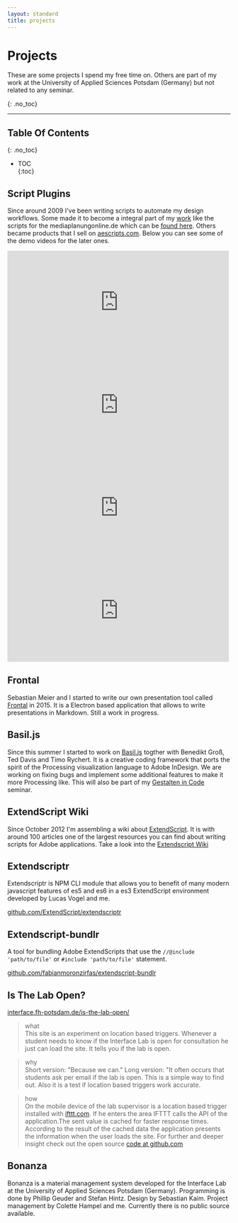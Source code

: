 ```yaml
---  
layout: standard
title: projects
---  
```


# Projects  

These are some projects I spend my free time on. Others are part of my work at the University of Applied Sciences Potsdam (Germany) but not related to any seminar.  

{: .no_toc}

-----


## Table Of Contents
{: .no_toc}
* TOC  
{:toc}


## Script Plugins   

Since around 2009 I've been writing scripts to automate my design workflows. Some made it to become a integral part of my <a href="{{site.url}}/work/">work</a> like the scripts for the mediaplanungonline.de which can be [found here](https://github.com/fabianmoronzirfas/mpo-id-tools). Others became products that I sell on [aescripts.com](http://aescripts.com/authors/f-l/fabiantheblind/). Below you can see some of the demo videos for the later ones.  

<div class="thumbs">

<!-- locations -->
<iframe src="https://player.vimeo.com/video/54717636?loop=1" width="500" height="232" frameborder="0" webkitallowfullscreen mozallowfullscreen allowfullscreen></iframe>
<!-- swissd -->
<iframe src="https://player.vimeo.com/video/53158182?loop=1" width="500" height="232" frameborder="0" webkitallowfullscreen mozallowfullscreen allowfullscreen></iframe>
<!-- monoline -->
<iframe src="https://player.vimeo.com/video/64222693?loop=1" width="500" height="232" frameborder="0" webkitallowfullscreen mozallowfullscreen allowfullscreen></iframe>
<!-- aemap -->
<iframe src="https://player.vimeo.com/video/39960358?loop=1" width="500" height="232" frameborder="0" webkitallowfullscreen mozallowfullscreen allowfullscreen></iframe>

</div>
<div class="clear-float">
</div>

## Frontal  

Sebastian Meier and I started to write our own presentation tool called [Frontal](http://frontal.io/) in 2015. It is a Electron based application that allows to write presentations in Markdown. Still a work in progress.   

## Basil.js  

Since this summer I started to work on [Basil.js](http://basiljs.ch/) togther with Benedikt Groß, Ted Davis and  Timo Rychert. It is a creative coding framework that ports the spirit of the Processing visualization language to Adobe InDesign. We are working on fixing bugs and implement some additional features to make it more Processing like. This will also be part of my <a href="{{site.url}}/teaching/#gestalten-in-code">Gestalten in Code</a> seminar.  

## ExtendScript Wiki

Since October 2012 I'm assembling a wiki about [ExtendScript](https://en.wikipedia.org/wiki/ExtendScript). It is with around 100 articles one of the largest resources you can find about writing scripts for Adobe applications. Take a look into the [Extendscript Wiki](https://github.com/extendscript/wiki/wiki) 

## Extendscriptr   

Extendscriptr is NPM CLI module that allows you to benefit of many modern javascript features of es5 and es6 in a es3 ExtendScript environment developed by Lucas Vogel and me.  

[github.com/ExtendScript/extendscriptr](https://github.com/ExtendScript/extendscriptr)

## Extendscript-bundlr  

A tool for bundling Adobe ExtendScripts that use the `//@include 'path/to/file'` or `#include 'path/to/file'` statement.  

[github.com/fabianmoronzirfas/extendscript-bundlr](https://github.com/fabianmoronzirfas/extendscript-bundlr)

## Is The Lab Open?  

[interface.fh-potsdam.de/is-the-lab-open/](https://interface.fh-potsdam.de/is-the-lab-open/)  

> what  
> This site is an experiment on location based triggers. Whenever a student needs to know if the Interface Lab is open for consultation he just can load the site. It tells you if the lab is open.  

>why  
>Short version: "Because we can." Long version: "It often occurs that students ask per email if the lab is open. This is a simple way to find out. Also it is a test if location based triggers work accurate.  

>how  
>On the mobile device of the lab supervisor is a location based trigger installed with <a href="https://ifttt.com">ifttt.com</a>. If he enters the area IFTTT calls the API of the application.The sent value is cached for faster response times. According to the result of the cached data the application presents the information when the user loads the site. For further and deeper insight check out the open source <a href="https://github.com/FH-Potsdam/is-the-lab-open">code at github.com</a>  


## Bonanza  

Bonanza is a material management system developed for the Interface Lab at the University of Applied Sciences Potsdam (Germany). Programming is done by Phillip Geuder and Stefan Hintz. Design by Sebastian Kaim. Project management by Colette Hampel and me. Currently there is no public source available.  




